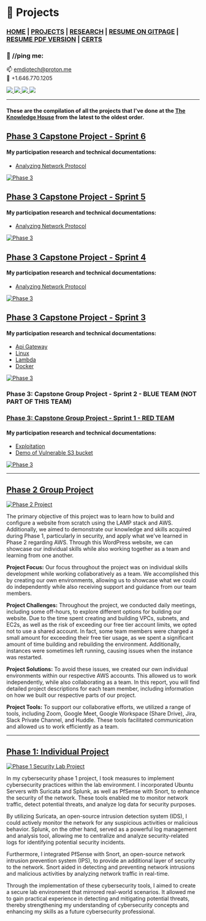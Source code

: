 # 🔭 Projects 

### [HOME](https://emiliedionisio.github.io/) | [PROJECTS](/emProjects.md) | [RESEARCH](/emResearch.md) | [RESUME ON GITPAGE](/emtechres.md) | [RESUME PDF VERSION](https://drive.google.com/file/d/1djH2eQEjbeZHFHAlqzNrIv9IYX0zOKRc/view?usp=share_link) | [CERTS](https://www.credly.com/users/emilie-dionisio-charriez/badges)<br /> 

### 📱 **//ping me:**
📫 emdiotech@proton.me <br />
📲 +1.646.770.1205
<p>
  <a href="https://www.linkedin.com/in/emdionisio/">
    <img src="https://skillicons.dev/icons?i=linkedin"/>
   </a>  		
  <a href="https://github.com/emiliedionisio">
    <img src="https://skillicons.dev/icons?i=github"/>
  </a>    
  <a href="https://www.instagram.com/f1.4streetphotog/">
    <img src="https://skillicons.dev/icons?i=instagram"/>
  </a>
  <a href="https://twitter.com/emtech711">
    <img src="https://skillicons.dev/icons?i=twitter"/>
  </a>   
</p>

---
#### These are the compilation of all the projects that I've done at the [The Knowledge House](https://www.theknowledgehouse.org/) from the latest to the oldest order.

## [Phase 3 Capstone Project - Sprint 6](https://github.com/cybertrainingrange/Sprint4)
#### My participation research and technical documentations:
- [Analyzing Network Protocol](https://github.com/cybertrainingrange/Sprint4/blob/main/AnalyzingNetworkProtocols.md)


[![Phase 3](https://drive.google.com/uc?export=view&id=1DoTzhRQq-dKvKxvWKMthoUkn84xqpnwL)](https://github.com/cybertrainingrange/Sprint4) 


## [Phase 3 Capstone Project - Sprint 5](https://github.com/cybertrainingrange/Sprint4)
#### My participation research and technical documentations:

- [Analyzing Network Protocol](https://github.com/cybertrainingrange/Sprint4/blob/main/AnalyzingNetworkProtocols.md)


[![Phase 3](https://drive.google.com/uc?export=view&id=1DoTzhRQq-dKvKxvWKMthoUkn84xqpnwL)](https://github.com/cybertrainingrange/Sprint4)


## [Phase 3 Capstone Project - Sprint 4](https://github.com/cybertrainingrange/Sprint4)
#### My participation research and technical documentations:
- [Analyzing Network Protocol](https://github.com/cybertrainingrange/Sprint4/blob/main/AnalyzingNetworkProtocols.md)


 [![Phase 3](https://drive.google.com/uc?export=view&id=10JbMaR7bOWUYgy1jL7PXGaQdfMmAK3ih)](https://github.com/cybertrainingrange/Sprint4)



## [Phase 3 Capstone Project - Sprint 3](https://github.com/cybertrainingrange/ctre-team-a)
#### My participation research and technical documentations:
- [Api Gateway](https://github.com/cybertrainingrange/ctre-team-a/blob/main/apigateway.md)
- [Linux](https://github.com/cybertrainingrange/ctre-team-a/blob/main/linux.md)
- [Lambda](https://github.com/cybertrainingrange/ctre-team-a/blob/main/lambda.md)
- [Docker](https://github.com/cybertrainingrange/ctre-team-a/blob/main/docker.md)


[![Phase 3](https://drive.google.com/uc?export=view&id=1fDEySru5fV2hZtmKGcYd8_Z1-9Km-PKW)](https://github.com/cybertrainingrange/redteam) 


### Phase 3: Capstone Group Project - Sprint 2 - BLUE TEAM (NOT PART OF THIS TEAM)

### [Phase 3: Capstone Group Project - Sprint 1 - RED TEAM](https://github.com/cybertrainingrange/redteam)
#### My participation research and technical documentations:
- [Exploitation](https://github.com/cybertrainingrange/redteam/blob/main/Exploit_edionisio.md)
- [Demo of Vulnerable S3 bucket](https://github.com/cybertrainingrange/redteam/blob/main/Vulnerable_s3bucket_edionisio.md)

[![Phase 3](https://drive.google.com/uc?export=view&id=1Vq9GLZNZMzQ3swg0GTdN7_PH5nfTSBFm)](https://github.com/cybertrainingrange/redteam)


---
## [Phase 2 Group Project](https://drive.google.com/file/d/1H7zrRbCYTUCK0k_M0hsuTlMP_VulvDS5/view?usp=share_link)


[![Phase 2 Project](https://drive.google.com/uc?export=view&id=1gUD8Zx2H4GErKiNa5m1jRo_TdGIbYq5F)](https://drive.google.com/file/d/1H7zrRbCYTUCK0k_M0hsuTlMP_VulvDS5/view?usp=share_link) 

The primary objective of this project was to learn how to build and configure a website from scratch using the LAMP stack and AWS. Additionally, we aimed to demonstrate our knowledge and skills acquired during Phase 1, particularly in security, and apply what we've learned in Phase 2 regarding AWS. Through this WordPress website, we can showcase our individual skills while also working together as a team and learning from one another.

**Project Focus:** Our focus throughout the project was on individual skills development while working collaboratively as a team. We accomplished this by creating our own environments, allowing us to showcase what we could do independently while also receiving support and guidance from our team members.

**Project Challenges:** Throughout the project, we conducted daily meetings, including some off-hours, to explore different options for building our website. Due to the time spent creating and building VPCs, subnets, and EC2s, as well as the risk of exceeding our free tier account limits, we opted not to use a shared account. In fact, some team members were charged a small amount for exceeding their free tier usage, as we spent a significant amount of time building and rebuilding the environment. Additionally, instances were sometimes left running, causing issues when the instance was restarted.

**Project Solutions:** To avoid these issues, we created our own individual environments within our respective AWS accounts. This allowed us to work independently, while also collaborating as a team. In this report, you will find detailed project descriptions for each team member, including information on how we built our respective parts of our project.

**Project Tools:** To support our collaborative efforts, we utilized a range of tools, including Zoom, Google Meet, Google Workspace (Share Drive), Jira, Slack Private Channel, and Huddle. These tools facilitated communication and allowed us to work efficiently as a team.

---


## [Phase 1: Individual Project](/tkhPhase1.md)




[![Phase 1 Security Lab Project](https://drive.google.com/uc?export=view&id=18p_KGlH43DdAuXH3-GPsYiTfQXMHfIU1)](https://drive.google.com/file/d/1BU9vGP-rplpWunlp1_9la4xD5KDz9dWX/view?usp=share_link)



<!--- | [![Penetration Testing Report](https://drive.google.com/uc?export=view&id=10FouwNPct-Rv80WdmlKDnzcorZ8iwdeL)](https://drive.google.com/file/d/1rLXOe8AOHbMTvmWsyNy2t2PijXosd1w8/view?usp=sharing) |
| ------------------------------- | --->


In my cybersecurity phase 1 project, I took measures to implement cybersecurity practices within the lab environment. I incorporated Ubuntu Servers with Suricata and Splunk, as well as PfSense with Snort, to enhance the security of the network. These tools enabled me to monitor network traffic, detect potential threats, and analyze log data for security purposes.

By utilizing Suricata, an open-source intrusion detection system (IDS), I could actively monitor the network for any suspicious activities or malicious behavior. Splunk, on the other hand, served as a powerful log management and analysis tool, allowing me to centralize and analyze security-related logs for identifying potential security incidents.

Furthermore, I integrated PfSense with Snort, an open-source network intrusion prevention system (IPS), to provide an additional layer of security to the network. Snort aided in detecting and preventing network intrusions and malicious activities by analyzing network traffic in real-time.

Through the implementation of these cybersecurity tools, I aimed to create a secure lab environment that mirrored real-world scenarios. It allowed me to gain practical experience in detecting and mitigating potential threats, thereby strengthening my understanding of cybersecurity concepts and enhancing my skills as a future cybersecurity professional.


